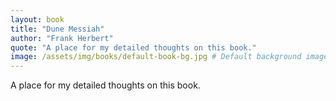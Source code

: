 ```yaml
---
layout: book
title: "Dune Messiah"
author: "Frank Herbert"
quote: "A place for my detailed thoughts on this book."
image: /assets/img/books/default-book-bg.jpg # Default background image
---
```


A place for my detailed thoughts on this book.
